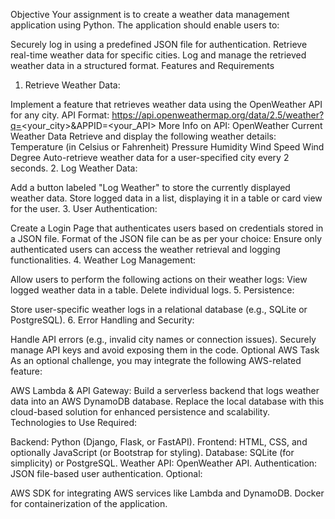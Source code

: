 Objective
Your assignment is to create a weather data management application using Python. The application should enable users to:

Securely log in using a predefined JSON file for authentication.
Retrieve real-time weather data for specific cities.
Log and manage the retrieved weather data in a structured format.
Features and Requirements
1. Retrieve Weather Data:

Implement a feature that retrieves weather data using the OpenWeather API for any city.
API Format: https://api.openweathermap.org/data/2.5/weather?q=<your_city>&APPID=<your_API>
More Info on API: OpenWeather Current Weather Data
Retrieve and display the following weather details:
Temperature (in Celsius or Fahrenheit)
Pressure
Humidity
Wind Speed
Wind Degree
Auto-retrieve weather data for a user-specified city every 2 seconds.
2. Log Weather Data:

Add a button labeled "Log Weather" to store the currently displayed weather data.
Store logged data in a list, displaying it in a table or card view for the user.
3. User Authentication:

Create a Login Page that authenticates users based on credentials stored in a JSON file.
Format of the JSON file can be as per your choice:
Ensure only authenticated users can access the weather retrieval and logging functionalities.
4. Weather Log Management:

Allow users to perform the following actions on their weather logs:
View logged weather data in a table.
Delete individual logs.
5. Persistence:

Store user-specific weather logs in a relational database (e.g., SQLite or PostgreSQL).
6. Error Handling and Security:

Handle API errors (e.g., invalid city names or connection issues).
Securely manage API keys and avoid exposing them in the code.
Optional AWS Task
As an optional challenge, you may integrate the following AWS-related feature:

AWS Lambda & API Gateway:
Build a serverless backend that logs weather data into an AWS DynamoDB database.
Replace the local database with this cloud-based solution for enhanced persistence and scalability.
Technologies to Use
Required:

Backend: Python (Django, Flask, or FastAPI).
Frontend: HTML, CSS, and optionally JavaScript (or Bootstrap for styling).
Database: SQLite (for simplicity) or PostgreSQL.
Weather API: OpenWeather API.
Authentication: JSON file-based user authentication.
Optional:

AWS SDK for integrating AWS services like Lambda and DynamoDB.
Docker for containerization of the application.
